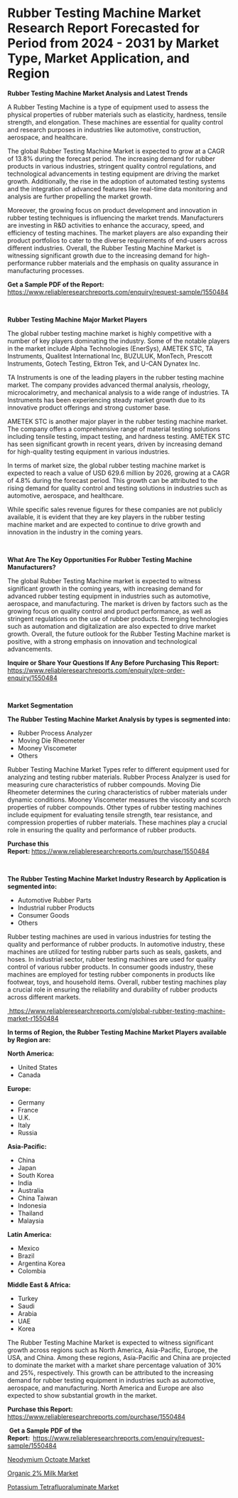 <p><h1>Rubber Testing Machine Market Research Report Forecasted for Period from 2024 -  2031 by Market Type, Market Application, and Region</h1></p><p><strong>Rubber Testing Machine Market Analysis and Latest Trends</strong></p>
<p><p>A Rubber Testing Machine is a type of equipment used to assess the physical properties of rubber materials such as elasticity, hardness, tensile strength, and elongation. These machines are essential for quality control and research purposes in industries like automotive, construction, aerospace, and healthcare.</p><p>The global Rubber Testing Machine Market is expected to grow at a CAGR of 13.8% during the forecast period. The increasing demand for rubber products in various industries, stringent quality control regulations, and technological advancements in testing equipment are driving the market growth. Additionally, the rise in the adoption of automated testing systems and the integration of advanced features like real-time data monitoring and analysis are further propelling the market growth.</p><p>Moreover, the growing focus on product development and innovation in rubber testing techniques is influencing the market trends. Manufacturers are investing in R&D activities to enhance the accuracy, speed, and efficiency of testing machines. The market players are also expanding their product portfolios to cater to the diverse requirements of end-users across different industries. Overall, the Rubber Testing Machine Market is witnessing significant growth due to the increasing demand for high-performance rubber materials and the emphasis on quality assurance in manufacturing processes.</p></p>
<p><strong>Get a Sample PDF of the Report:&nbsp;</strong> <a href="https://www.reliableresearchreports.com/enquiry/request-sample/1550484">https://www.reliableresearchreports.com/enquiry/request-sample/1550484</a></p>
<p>&nbsp;</p>
<p><strong>Rubber Testing Machine Major Market Players</strong></p>
<p><p>The global rubber testing machine market is highly competitive with a number of key players dominating the industry. Some of the notable players in the market include Alpha Technologies (EnerSys), AMETEK STC, TA Instruments, Qualitest International Inc, BUZULUK, MonTech, Prescott Instruments, Gotech Testing, Ektron Tek, and U-CAN Dynatex Inc.</p><p>TA Instruments is one of the leading players in the rubber testing machine market. The company provides advanced thermal analysis, rheology, microcalorimetry, and mechanical analysis to a wide range of industries. TA Instruments has been experiencing steady market growth due to its innovative product offerings and strong customer base.</p><p>AMETEK STC is another major player in the rubber testing machine market. The company offers a comprehensive range of material testing solutions including tensile testing, impact testing, and hardness testing. AMETEK STC has seen significant growth in recent years, driven by increasing demand for high-quality testing equipment in various industries.</p><p>In terms of market size, the global rubber testing machine market is expected to reach a value of USD 629.6 million by 2026, growing at a CAGR of 4.8% during the forecast period. This growth can be attributed to the rising demand for quality control and testing solutions in industries such as automotive, aerospace, and healthcare.</p><p>While specific sales revenue figures for these companies are not publicly available, it is evident that they are key players in the rubber testing machine market and are expected to continue to drive growth and innovation in the industry in the coming years.</p></p>
<p>&nbsp;</p>
<p><strong>What Are The Key Opportunities For Rubber Testing Machine Manufacturers?</strong></p>
<p><p>The global Rubber Testing Machine market is expected to witness significant growth in the coming years, with increasing demand for advanced rubber testing equipment in industries such as automotive, aerospace, and manufacturing. The market is driven by factors such as the growing focus on quality control and product performance, as well as stringent regulations on the use of rubber products. Emerging technologies such as automation and digitalization are also expected to drive market growth. Overall, the future outlook for the Rubber Testing Machine market is positive, with a strong emphasis on innovation and technological advancements.</p></p>
<p><strong>Inquire or Share Your Questions If Any Before Purchasing This Report:</strong> <a href="https://www.reliableresearchreports.com/enquiry/pre-order-enquiry/1550484">https://www.reliableresearchreports.com/enquiry/pre-order-enquiry/1550484</a></p>
<p>&nbsp;</p>
<p><strong>Market Segmentation</strong></p>
<p><strong>The Rubber Testing Machine Market Analysis by types is segmented into:</strong></p>
<p><ul><li>Rubber Process Analyzer</li><li>Moving Die Rheometer</li><li>Mooney Viscometer</li><li>Others</li></ul></p>
<p><p>Rubber Testing Machine Market Types refer to different equipment used for analyzing and testing rubber materials. Rubber Process Analyzer is used for measuring cure characteristics of rubber compounds. Moving Die Rheometer determines the curing characteristics of rubber materials under dynamic conditions. Mooney Viscometer measures the viscosity and scorch properties of rubber compounds. Other types of rubber testing machines include equipment for evaluating tensile strength, tear resistance, and compression properties of rubber materials. These machines play a crucial role in ensuring the quality and performance of rubber products.</p></p>
<p><strong>Purchase this Report:&nbsp;</strong><a href="https://www.reliableresearchreports.com/purchase/1550484">https://www.reliableresearchreports.com/purchase/1550484</a></p>
<p>&nbsp;</p>
<p><strong>The Rubber Testing Machine Market Industry Research by Application is segmented into:</strong></p>
<p><ul><li>Automotive Rubber Parts</li><li>Industrial rubber Products</li><li>Consumer Goods</li><li>Others</li></ul></p>
<p><p>Rubber testing machines are used in various industries for testing the quality and performance of rubber products. In automotive industry, these machines are utilized for testing rubber parts such as seals, gaskets, and hoses. In industrial sector, rubber testing machines are used for quality control of various rubber products. In consumer goods industry, these machines are employed for testing rubber components in products like footwear, toys, and household items. Overall, rubber testing machines play a crucial role in ensuring the reliability and durability of rubber products across different markets.</p></p>
<p><a href="https://www.reliableresearchreports.com/global-rubber-testing-machine-market-r1550484">&nbsp;https://www.reliableresearchreports.com/global-rubber-testing-machine-market-r1550484</a></p>
<p><strong>In terms of Region, the Rubber Testing Machine Market Players available by Region are:</strong></p>
<p>
    <p> <strong> North America: </strong>
        <ul>
            <li>United States</li>
            <li>Canada</li>
        </ul>
        </p> 
    <p> <strong> Europe: </strong>
        <ul>
            <li>Germany</li>
            <li>France</li>
            <li>U.K.</li>
            <li>Italy</li>
            <li>Russia</li>
        </ul>
        </p> 
    <p> <strong> Asia-Pacific: </strong>
        <ul>
            <li>China</li>
            <li>Japan</li>
            <li>South Korea</li>
            <li>India</li>
            <li>Australia</li>
            <li>China Taiwan</li>
            <li>Indonesia</li>
            <li>Thailand</li>
            <li>Malaysia</li>
        </ul>
        </p> 
    <p> <strong> Latin America: </strong>
        <ul>
            <li>Mexico</li>
            <li>Brazil</li>
            <li>Argentina Korea</li>
            <li>Colombia</li>
        </ul>
        </p> 
    <p> <strong> Middle East & Africa: </strong>
        <ul>
            <li>Turkey</li>
            <li>Saudi</li>
            <li>Arabia</li>
            <li>UAE</li>
            <li>Korea</li>
        </ul>
    </p>
    </p>
<p><p>The Rubber Testing Machine Market is expected to witness significant growth across regions such as North America, Asia-Pacific, Europe, the USA, and China. Among these regions, Asia-Pacific and China are projected to dominate the market with a market share percentage valuation of 30% and 25%, respectively. This growth can be attributed to the increasing demand for rubber testing equipment in industries such as automotive, aerospace, and manufacturing. North America and Europe are also expected to show substantial growth in the market.</p></p>
<p><strong>Purchase this Report: </strong><a href="https://www.reliableresearchreports.com/purchase/1550484">https://www.reliableresearchreports.com/purchase/1550484</a></p>
<p>&nbsp;<strong>Get a Sample PDF of the Report:&nbsp;&nbsp;</strong><a href="https://www.reliableresearchreports.com/enquiry/request-sample/1550484">https://www.reliableresearchreports.com/enquiry/request-sample/1550484</a></p>
<p><strong></strong></p>
<p><p><a href="https://www.linkedin.com/pulse/neodymium-octoate-market-size-trends-growth-outlook-forecasted-44wvc?trackingId=9Xb0DJhhRWO3wsy6fD5RGw%3D%3D">Neodymium Octoate Market</a></p><p><a href="https://www.linkedin.com/pulse/organic-2-milk-market-size-global-industry-overview-segmentation-9wdmc?trackingId=Qh1A9osThjC0P6O9%2Fh3fRA%3D%3D">Organic 2% Milk Market</a></p><p><a href="https://www.linkedin.com/pulse/potassium-tetrafluoraluminate-market-furnish-information-yytwc?trackingId=WUC7QImBlU7brBkfTvp3NA%3D%3D">Potassium Tetrafluoraluminate Market</a></p></p>